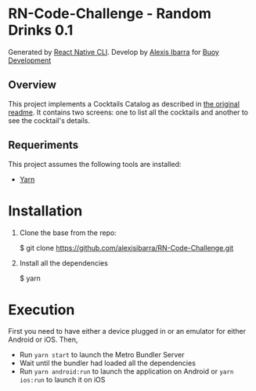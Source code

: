 # RN-Code-Challenge - Random Drinks 0.1

Generated by [React Native CLI](https://www.npmjs.com/package/react-native-cli). Develop by [Alexis Ibarra](https://github.com/alexisibarra) for [Buoy Development](https://www.buoydevelopment.com/)

## Overview

This project implements a Cocktails Catalog as described in [the original readme](https://github.com/buoydevelopment/RN-Code-Challenge/blob/master/README.md). It contains two screens: one to list all the cocktails and another to see the cocktail's details.

## Requeriments

This project assumes the following tools are installed:

- [Yarn](https://yarnpkg.com/)

# Installation

1. Clone the base from the repo:

   \$ git clone https://github.com/alexisibarra/RN-Code-Challenge.git

2. Install all the dependencies

   \$ yarn

# Execution

First you need to have either a device plugged in or an emulator for either Android or iOS. Then,

- Run `yarn start` to launch the Metro Bundler Server
- Wait until the bundler had loaded all the dependencies
- Run `yarn android:run` to launch the application on Android or `yarn ios:run` to launch it on iOS
